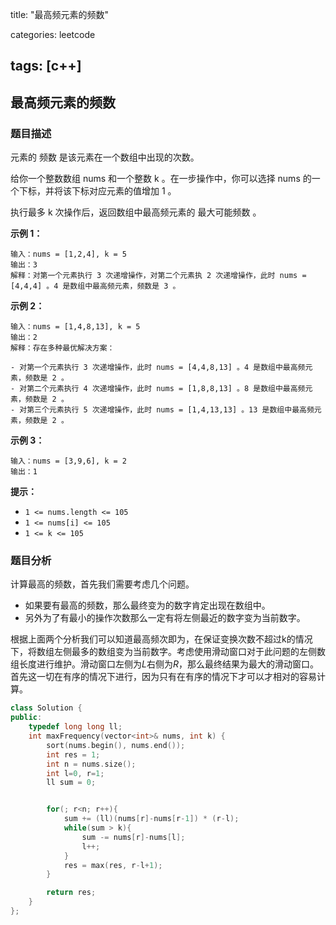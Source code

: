 title: "最高频元素的频数"

categories: leetcode

tags: [c++]
---
## 最高频元素的频数
### 题目描述

元素的 频数 是该元素在一个数组中出现的次数。

给你一个整数数组 nums 和一个整数 k 。在一步操作中，你可以选择 nums 的一个下标，并将该下标对应元素的值增加 1 。

执行最多 k 次操作后，返回数组中最高频元素的 最大可能频数 。

**示例 1：**

~~~
输入：nums = [1,2,4], k = 5
输出：3
解释：对第一个元素执行 3 次递增操作，对第二个元素执 2 次递增操作，此时 nums = [4,4,4] 。4 是数组中最高频元素，频数是 3 。
~~~

**示例 2：**

~~~
输入：nums = [1,4,8,13], k = 5
输出：2
解释：存在多种最优解决方案：

- 对第一个元素执行 3 次递增操作，此时 nums = [4,4,8,13] 。4 是数组中最高频元素，频数是 2 。
- 对第二个元素执行 4 次递增操作，此时 nums = [1,8,8,13] 。8 是数组中最高频元素，频数是 2 。
- 对第三个元素执行 5 次递增操作，此时 nums = [1,4,13,13] 。13 是数组中最高频元素，频数是 2 。
~~~

**示例 3：**

~~~
输入：nums = [3,9,6], k = 2
输出：1
~~~

**提示：**

- `1 <= nums.length <= 105`
- `1 <= nums[i] <= 105`
- `1 <= k <= 105`

### 题目分析

计算最高的频数，首先我们需要考虑几个问题。

* 如果要有最高的频数，那么最终变为的数字肯定出现在数组中。
* 另外为了有最小的操作次数那么一定有将左侧最近的数字变为当前数字。

根据上面两个分析我们可以知道最高频次即为，在保证变换次数不超过k的情况下，将数组左侧最多的数组变为当前数字。考虑使用滑动窗口对于此问题的左侧数组长度进行维护。滑动窗口左侧为*L*右侧为*R*，那么最终结果为最大的滑动窗口。首先这一切在有序的情况下进行，因为只有在有序的情况下才可以才相对的容易计算。

~~~c++
class Solution {
public:
    typedef long long ll;
    int maxFrequency(vector<int>& nums, int k) {
        sort(nums.begin(), nums.end());
        int res = 1;
        int n = nums.size();
        int l=0, r=1;
        ll sum = 0;


        for(; r<n; r++){
            sum += (ll)(nums[r]-nums[r-1]) * (r-l);
            while(sum > k){
                sum -= nums[r]-nums[l];
                l++;
            }
            res = max(res, r-l+1);
        }

        return res;
    }
};
~~~

